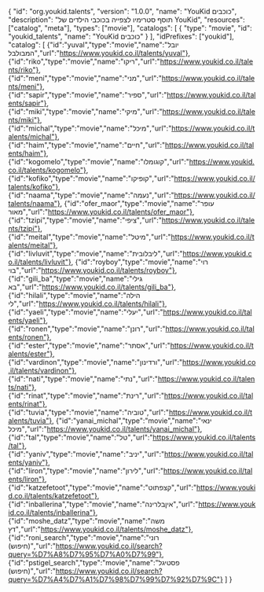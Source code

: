 {
  "id": "org.youkid.talents",
  "version": "1.0.0",
  "name": "YouKid כוכבים",
  "description": "תוסף סטרימיו לצפייה בכוכבי הילדים של YouKid",
  "resources": ["catalog", "meta"],
  "types": ["movie"],
  "catalogs": [
    {
      "type": "movie",
      "id": "youkid_talents",
      "name": "YouKid כוכבים"
    }
  ],
  "idPrefixes": ["youkid"],
  "catalog": [
    {"id":"yuval","type":"movie","name":"יובל המבולבל","url":"https://www.youkid.co.il/talents/yuval"},
    {"id":"riko","type":"movie","name":"ריקו","url":"https://www.youkid.co.il/talents/riko"},
    {"id":"meni","type":"movie","name":"מני","url":"https://www.youkid.co.il/talents/meni"},
    {"id":"sapir","type":"movie","name":"ספיר","url":"https://www.youkid.co.il/talents/sapir"},
    {"id":"miki","type":"movie","name":"מיקי","url":"https://www.youkid.co.il/talents/miki"},
    {"id":"michal","type":"movie","name":"מיכל","url":"https://www.youkid.co.il/talents/michal"},
    {"id":"haim","type":"movie","name":"חיים","url":"https://www.youkid.co.il/talents/haim"},
    {"id":"kogomelo","type":"movie","name":"קוגומלו","url":"https://www.youkid.co.il/talents/kogomelo"},
    {"id":"kofiko","type":"movie","name":"קופיקו","url":"https://www.youkid.co.il/talents/kofiko"},
    {"id":"naama","type":"movie","name":"נעמה","url":"https://www.youkid.co.il/talents/naama"},
    {"id":"ofer_maor","type":"movie","name":"עופר מאור","url":"https://www.youkid.co.il/talents/ofer_maor"},
    {"id":"tzipi","type":"movie","name":"ציפי","url":"https://www.youkid.co.il/talents/tzipi"},
    {"id":"meital","type":"movie","name":"מיטל","url":"https://www.youkid.co.il/talents/meital"},
    {"id":"livluvit","type":"movie","name":"ליבלובית","url":"https://www.youkid.co.il/talents/livluvit"},
    {"id":"royboy","type":"movie","name":"רוי בוי","url":"https://www.youkid.co.il/talents/royboy"},
    {"id":"gili_ba","type":"movie","name":"גילי בא","url":"https://www.youkid.co.il/talents/gili_ba"},
    {"id":"hilali","type":"movie","name":"הילה לי","url":"https://www.youkid.co.il/talents/hilali"},
    {"id":"yaeli","type":"movie","name":"יעלי","url":"https://www.youkid.co.il/talents/yaeli"},
    {"id":"ronen","type":"movie","name":"רונן","url":"https://www.youkid.co.il/talents/ronen"},
    {"id":"ester","type":"movie","name":"אסתר","url":"https://www.youkid.co.il/talents/ester"},
    {"id":"vardinon","type":"movie","name":"ורדינון","url":"https://www.youkid.co.il/talents/vardinon"},
    {"id":"nati","type":"movie","name":"נתי","url":"https://www.youkid.co.il/talents/nati"},
    {"id":"rinat","type":"movie","name":"רינת","url":"https://www.youkid.co.il/talents/rinat"},
    {"id":"tuvia","type":"movie","name":"טוביה","url":"https://www.youkid.co.il/talents/tuvia"},
    {"id":"yanai_michal","type":"movie","name":"ינאי מיכל","url":"https://www.youkid.co.il/talents/yanai_michal"},
    {"id":"tal","type":"movie","name":"טל","url":"https://www.youkid.co.il/talents/tal"},
    {"id":"yaniv","type":"movie","name":"יניב","url":"https://www.youkid.co.il/talents/yaniv"},
    {"id":"liron","type":"movie","name":"לירון","url":"https://www.youkid.co.il/talents/liron"},
    {"id":"katzefetoot","type":"movie","name":"קצפתוט","url":"https://www.youkid.co.il/talents/katzefetoot"},
    {"id":"inballerina","type":"movie","name":"איןבלרינה","url":"https://www.youkid.co.il/talents/inballerina"},
    {"id":"moshe_datz","type":"movie","name":"משה דץ","url":"https://www.youkid.co.il/talents/moshe_datz"},
    {"id":"roni_search","type":"movie","name":"רוני (חיפוש)","url":"https://www.youkid.co.il/search?query=%D7%A8%D7%95%D7%A0%D7%99"},
    {"id":"pstigel_search","type":"movie","name":"פסטיגל (חיפוש)","url":"https://www.youkid.co.il/search?query=%D7%A4%D7%A1%D7%98%D7%99%D7%92%D7%9C"}
  ]
}
